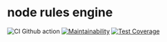 # node rules engine

![CI Github action](https://github.com/Esenor/node-rules-engines/workflows/main-workflow/badge.svg)
[![Maintainability](https://api.codeclimate.com/v1/badges/07e27c0247ef808fadaa/maintainability)](https://codeclimate.com/github/Esenor/node-rules-engines/maintainability)
[![Test Coverage](https://api.codeclimate.com/v1/badges/07e27c0247ef808fadaa/test_coverage)](https://codeclimate.com/github/Esenor/node-rules-engines/test_coverage)
